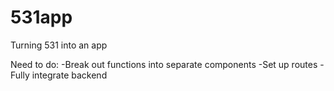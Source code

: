 # 531app
Turning 531 into an app

Need to do:
-Break out functions into separate components
-Set up routes
-Fully integrate backend
